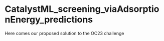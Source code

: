# CatalystML_screening_viaAdsorptionEnergy_predictions
Here comes our proposed solution to the OC23 challenge
